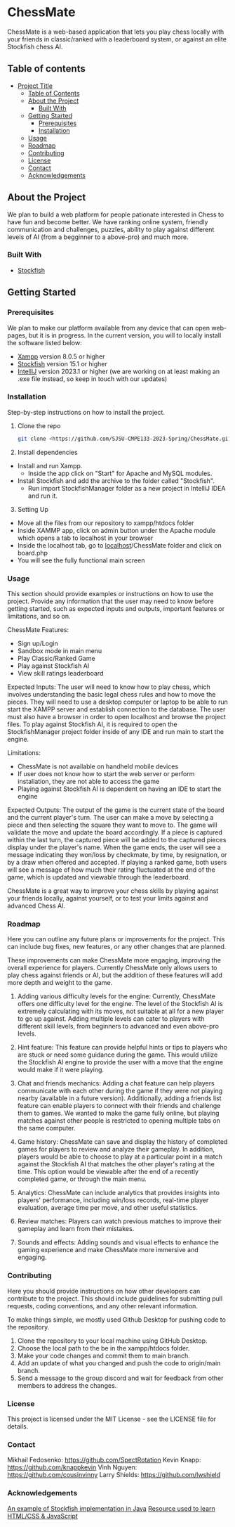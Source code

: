 # ChessMate
ChessMate is a web-based application that lets you play chess locally with your friends in classic/ranked with a leaderboard system, or against an elite Stockfish chess AI. 

## Table of contents

- [Project Title](#project-title)
  - [Table of Contents](#table-of-contents)
  - [About the Project](#about-the-project)
    - [Built With](#built-with)
  - [Getting Started](#getting-started)
    - [Prerequisites](#prerequisites)
    - [Installation](#installation)
  - [Usage](#usage)
  - [Roadmap](#roadmap)
  - [Contributing](#contributing)
  - [License](#license)
  - [Contact](#contact)
  - [Acknowledgements](#acknowledgements)

## About the Project

We plan to build a web platform for people pationate interested in Chess to have fun and become better. We have ranking online system, friendly communication and challenges, puzzles, ability to play against different levels of AI (from a begginner to a above-pro) and much more.

### Built With

- [Stockfish](https://stockfishchess.org/)

## Getting Started

### Prerequisites

We plan to make our platform available from any device that can open web-pages, but it is in progress. In the current version, you will to locally install the software listed below:

- [Xampp](https://www.apachefriends.org/download.html) version 8.0.5 or higher
- [Stockfish](https://stockfishchess.org/download/) version 15.1 or higher
- [IntelliJ](https://www.jetbrains.com/idea/download/#section=windows) version 2023.1 or higher (we are working on at least making an .exe file instead, so keep in touch with our updates)


### Installation

Step-by-step instructions on how to install the project.

1. Clone the repo

   ```sh
   git clone <https://github.com/SJSU-CMPE133-2023-Spring/ChessMate.git>
   ```

2. Install dependencies

- Install and run Xampp.
  - Inside the app click on "Start" for Apache and MySQL modules.
- Install Stockfish and add the archive to the folder called "Stockfish".
  - Run import StockfishManager folder as a new project in IntelliJ IDEA and run it.

3. Setting Up

- Move all the files from our repository to xampp/htdocs folder
- Inside XAMMP app, click on admin button under the Apache module which opens a tab to localhost in your browser
- Inside the localhost tab, go to [localhost](localhost/)/ChessMate folder and click on board.php
- You will see the fully functional main screen

### Usage

This section should provide examples or instructions on how to use the project. Provide any information that the user may need to know before getting started, such as expected inputs and outputs, important features or limitations, and so on.

ChessMate Features:
- Sign up/Login
- Sandbox mode in main menu
- Play Classic/Ranked Game
- Play against Stockfish AI
- View skill ratings leaderboard

Expected Inputs:
The user will need to know how to play chess, which involves understanding the basic legal chess rules and how to move the pieces. They will need to use a desktop computer or laptop to be able to run start the XAMPP server and establish connection to the database. The user must also have a browser in order to open localhost and browse the project files. To play against Stockfish AI, it is required to open the StockfishManager project folder inside of any IDE and run main to start the engine.

Limitations:

- ChessMate is not available on handheld mobile devices
- If user does not know how to start the web server or perform installation, they are not able to access the game
- Playing against Stockfish AI is dependent on having an IDE to start the engine

Expected Outputs:
The output of the game is the current state of the board and the current player's turn. The user can make a move by selecting a piece and then selecting the square they want to move to. The game will validate the move and update the board accordingly. If a piece is captured within the last turn, the captured piece will be added to the captured pieces display under the player's name. When the game ends, the user will see a message indicating they won/loss by checkmate, by time, by resignation, or by a draw when offered and accepted. If playing a ranked game, both users will see a message of how much their rating fluctuated at the end of the game, which is updated and viewable through the leaderboard.

ChessMate is a great way to improve your chess skills by playing against your friends locally, against yourself, or to test your limits against and advanced Chess AI.

### Roadmap

Here you can outline any future plans or improvements for the project. This can include bug fixes, new features, or any other changes that are planned.

These improvements can make ChessMate more engaging, improving the overall experience for players. Currently ChessMate only allows users to play chess against friends or AI, but the addition of these features will add more depth and weight to the game.

1. Adding various difficulty levels for the engine: Currently, ChessMate offers one difficulty level for the engine. The level of the Stockfish AI is   
extremely calculating with its moves, not suitable at all for a new player to go up against. Adding multiple levels can cater to players with different skill levels, from beginners to advanced and even above-pro levels.

2. Hint feature: This feature can provide helpful hints or tips to players who are stuck or need some guidance during the game. This would utilize the Stockfish AI engine to provide the user with a move that the engine would make if it were playing.

3. Chat and friends mechanics: Adding a chat feature can help players communicate with each other during the game if they were not playing nearby (available in a future version). Additionally, adding a friends list feature can enable players to connect with their friends and challenge them to games. We wanted to make the game fully online, but playing matches against other people is restricted to opening multiple tabs on the same computer.

4. Game history: ChessMate can save and display the history of completed games for players to review and analyze their gameplay. In addition, players would be able to choose to play at a particular point in a match against the Stockfish AI that matches the other player's rating at the time. This option would be viewable after the end of a recently completed game, or through the main menu.

5. Analytics: ChessMate can include analytics that provides insights into players' performance, including win/loss records, real-time player evaluation, average time per move, and other useful statistics. 

6. Review matches: Players can watch previous matches to improve their gameplay and learn from their mistakes.

7. Sounds and effects: Adding sounds and visual effects to enhance the gaming experience and make ChessMate more immersive and engaging.

### Contributing

Here you should provide instructions on how other developers can contribute to the project. This should include guidelines for submitting pull requests, coding conventions, and any other relevant information.

To make things simple, we mostly used Github Desktop for pushing code to the repository.
1. Clone the repository to your local machine using GitHub Desktop.
2. Choose the local path to the be in the xampp/htdocs folder.
3. Make your code changes and commit them to main branch.
4. Add an update of what you changed and push the code to origin/main branch.
5. Send a message to the group discord and wait for feedback from other members to address the changes.

### License

This project is licensed under the MIT License - see the LICENSE file for details.

### Contact

Mikhail Fedosenko: https://github.com/SpectRotation
Kevin Knapp: https://github.com/knappkevin
Vinh Nguyen: https://github.com/cousinvinny
Larry Shields: https://github.com/lwshield

### Acknowledgements

[An example of Stockfish implementation in Java](https://github.com/bhlangonijr/chesslib/tree/master/src/main/java/com/github/bhlangonijr/chesslib)
[Resource used to learn HTML/CSS & JavaScript](https://www.w3schools.com/)
